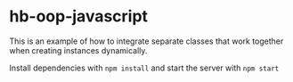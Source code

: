 # hb-oop-javascript

This is an example of how to integrate separate classes that work together when creating instances dynamically.

Install dependencies with `npm install` and start the server with `npm start`
